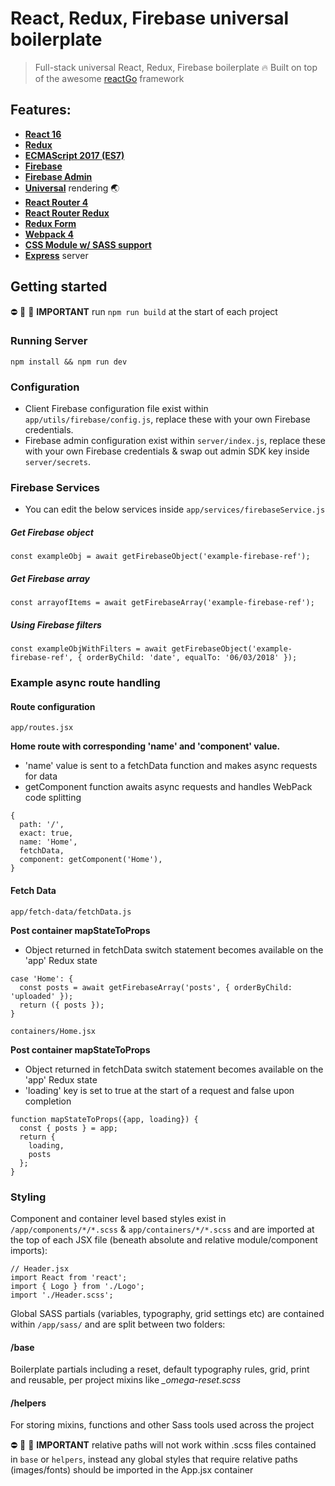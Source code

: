 # React, Redux, Firebase universal boilerplate

> Full-stack universal React, Redux, Firebase boilerplate :fire: Built on top of the awesome [reactGo](https://github.com/reactGo/reactGo) framework

## Features:
- [**React 16**](https://facebook.github.io/react/)
- [**Redux**](https://github.com/reactjs/redux)
- [**ECMAScript 2017 (ES7)**](https://developer.mozilla.org/en-US/docs/Web/JavaScript/New_in_JavaScript/ECMAScript_Next_support_in_Mozilla)
- [**Firebase**](https://firebase.google.com/)
- [**Firebase Admin**](https://firebase.google.com/docs/admin/setup)
- [**Universal**](https://medium.com/@ghengeveld/isomorphism-vs-universal-javascript-4b47fb481beb#.4x2t3jlmx) rendering :earth_asia:
- [**React Router 4**](https://github.com/reactjs/react-router)
- [**React Router Redux**](https://github.com/reactjs/react-router-redux)
- [**Redux Form**](https://redux-form.com/7.4.2/)
- [**Webpack 4**](https://github.com/webpack/webpack)
- [**CSS Module w/ SASS support**](https://github.com/css-modules/css-modules)
- [**Express**](https://expressjs.com/en/api.html) server

## Getting started

⛔️ 📛 🚫 **IMPORTANT** run `npm run build` at the start of each project

### Running Server

`npm install && npm run dev`

### Configuration

- Client Firebase configuration file exist within `app/utils/firebase/config.js`, replace these with your own Firebase credentials.
- Firebase admin configuration exist within `server/index.js`, replace these with your own Firebase credentials & swap out admin SDK key inside `server/secrets`.

### Firebase Services

- You can edit the below services inside `app/services/firebaseService.js`

##### Get Firebase object

```
const exampleObj = await getFirebaseObject('example-firebase-ref');
```

##### Get Firebase array

```
const arrayofItems = await getFirebaseArray('example-firebase-ref');
```

##### Using Firebase filters

```
const exampleObjWithFilters = await getFirebaseObject('example-firebase-ref', { orderByChild: 'date', equalTo: '06/03/2018' });
```

### Example async route handling

#### Route configuration

`app/routes.jsx`

**Home route with corresponding 'name' and 'component' value.**
- 'name' value is sent to a fetchData function and makes async requests for data
- getComponent function awaits async requests and handles WebPack code splitting

```
{
  path: '/',
  exact: true,
  name: 'Home',
  fetchData,
  component: getComponent('Home'),
}
```

#### Fetch Data

`app/fetch-data/fetchData.js`

**Post container mapStateToProps**
- Object returned in fetchData switch statement becomes available on the 'app' Redux state

```
case 'Home': {
  const posts = await getFirebaseArray('posts', { orderByChild: 'uploaded' });
  return ({ posts });
}
```
`containers/Home.jsx`

**Post container mapStateToProps**
- Object returned in fetchData switch statement becomes available on the 'app' Redux state
- 'loading' key is set to true at the start of a request and false upon completion

```
function mapStateToProps({app, loading}) {
  const { posts } = app;
  return {
    loading,
    posts
  };
}
```

### Styling

Component and container level based styles exist in `/app/components/*/*.scss` & `app/containers/*/*.scss` and are imported at the top of each JSX file (beneath absolute and relative module/component imports):

```
// Header.jsx
import React from 'react';
import { Logo } from './Logo';
import './Header.scss';
```

Global SASS partials (variables, typography, grid settings etc) are contained within `/app/sass/` and are split between two folders:

#### /base

Boilerplate partials including a reset, default typography rules, grid, print and reusable, per project mixins like *_omega-reset.scss*

#### /helpers

For storing mixins, functions and other Sass tools used across the project

⛔️ 📛 🚫 **IMPORTANT** relative paths will not work within .scss files contained in `base` or `helpers`, instead any global styles that require relative paths (images/fonts) should be imported in the App.jsx container
